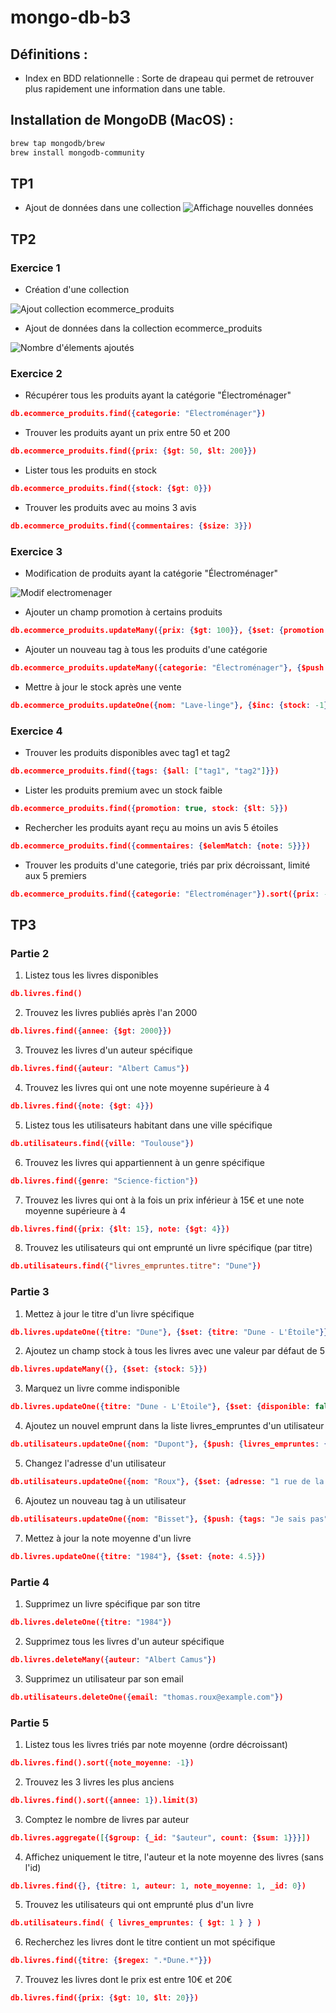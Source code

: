 # mongo-db-b3

## Définitions :
- Index en BDD relationnelle : Sorte de drapeau qui permet de retrouver plus rapidement une information dans une table.

## Installation de MongoDB (MacOS) :
```bash
brew tap mongodb/brew
brew install mongodb-community
```

## TP1
- Ajout de données dans une collection
![Affichage nouvelles données](image-1.png)

## TP2

### Exercice 1
- Création d'une collection

![Ajout collection ecommerce_produits](image-2.png)

- Ajout de données dans la collection ecommerce_produits

![Nombre d'élements ajoutés](image-3.png)

### Exercice 2
- Récupérer tous les produits ayant la catégorie "Électroménager"
```json
db.ecommerce_produits.find({categorie: "Électroménager"})
```
- Trouver les produits ayant un prix entre 50 et 200
```json
db.ecommerce_produits.find({prix: {$gt: 50, $lt: 200}})
```
- Lister tous les produits en stock
```json
db.ecommerce_produits.find({stock: {$gt: 0}})
```
- Trouver les produits avec au moins 3 avis
```json
db.ecommerce_produits.find({commentaires: {$size: 3}})
```

### Exercice 3
- Modification de produits ayant la catégorie "Électroménager"

![Modif electromenager](image-4.png)

- Ajouter un champ promotion à certains produits

```json
db.ecommerce_produits.updateMany({prix: {$gt: 100}}, {$set: {promotion: true}})
```

- Ajouter un nouveau tag à tous les produits d'une catégorie

```json
db.ecommerce_produits.updateMany({categorie: "Électroménager"}, {$push: {tags: "nouveau_tag"}})
```

- Mettre à jour le stock après une vente

```json
db.ecommerce_produits.updateOne({nom: "Lave-linge"}, {$inc: {stock: -1}})
```

### Exercice 4

- Trouver les produits disponibles avec tag1 et tag2

```json
db.ecommerce_produits.find({tags: {$all: ["tag1", "tag2"]}})
```

- Lister les produits premium avec un stock faible

```json
db.ecommerce_produits.find({promotion: true, stock: {$lt: 5}})
```

- Rechercher les produits ayant reçu au moins un avis 5 étoiles

```json
db.ecommerce_produits.find({commentaires: {$elemMatch: {note: 5}}})
```

- Trouver les produits d'une categorie, triés par prix décroissant, limité aux 5 premiers

```json
db.ecommerce_produits.find({categorie: "Électroménager"}).sort({prix: -1}).limit(5)
```

## TP3

### Partie 2

1. Listez tous les livres disponibles

```json
db.livres.find()
```

2. Trouvez les livres publiés après l'an 2000

```json
db.livres.find({annee: {$gt: 2000}})
```

3. Trouvez les livres d'un auteur spécifique

```json
db.livres.find({auteur: "Albert Camus"})
```

4. Trouvez les livres qui ont une note moyenne supérieure à 4

```json
db.livres.find({note: {$gt: 4}})
```

5. Listez tous les utilisateurs habitant dans une ville spécifique

```json
db.utilisateurs.find({ville: "Toulouse"})
```

6. Trouvez les livres qui appartiennent à un genre spécifique

```json
db.livres.find({genre: "Science-fiction"})
```

7. Trouvez les livres qui ont à la fois un prix inférieur à 15€ et une note moyenne supérieure à 4

```json
db.livres.find({prix: {$lt: 15}, note: {$gt: 4}})
```

8. Trouvez les utilisateurs qui ont emprunté un livre spécifique (par titre)

```json
db.utilisateurs.find({"livres_empruntes.titre": "Dune"})
```

### Partie 3

1. Mettez à jour le titre d'un livre spécifique

```json
db.livres.updateOne({titre: "Dune"}, {$set: {titre: "Dune - L'Étoile"}})
```

2. Ajoutez un champ stock à tous les livres avec une valeur par défaut de 5

```json
db.livres.updateMany({}, {$set: {stock: 5}})
```

3. Marquez un livre comme indisponible

```json
db.livres.updateOne({titre: "Dune - L'Étoile"}, {$set: {disponible: false}})
```

4. Ajoutez un nouvel emprunt dans la liste livres_empruntes d'un utilisateur

```json
db.utilisateurs.updateOne({nom: "Dupont"}, {$push: {livres_empruntes: {titre: "Dune - L'Étoile", date_emprunt: new Date()}}})
```

5. Changez l'adresse d'un utilisateur

```json
db.utilisateurs.updateOne({nom: "Roux"}, {$set: {adresse: "1 rue de la Paix"}})
```

6. Ajoutez un nouveau tag à un utilisateur

```json
db.utilisateurs.updateOne({nom: "Bisset"}, {$push: {tags: "Je sais pas"}})
```

7. Mettez à jour la note moyenne d'un livre

```json
db.livres.updateOne({titre: "1984"}, {$set: {note: 4.5}})
```

### Partie 4

1. Supprimez un livre spécifique par son titre

```json
db.livres.deleteOne({titre: "1984"})
```

2. Supprimez tous les livres d'un auteur spécifique

```json
db.livres.deleteMany({auteur: "Albert Camus"})
```

3. Supprimez un utilisateur par son email

```json 
db.utilisateurs.deleteOne({email: "thomas.roux@example.com"})
```

### Partie 5

1. Listez tous les livres triés par note moyenne (ordre décroissant)

```json
db.livres.find().sort({note_moyenne: -1})
```

2. Trouvez les 3 livres les plus anciens

```json
db.livres.find().sort({annee: 1}).limit(3)
```

3. Comptez le nombre de livres par auteur

```json
db.livres.aggregate([{$group: {_id: "$auteur", count: {$sum: 1}}}])
```

4. Affichez uniquement le titre, l'auteur et la note moyenne des livres (sans l'id)

```json
db.livres.find({}, {titre: 1, auteur: 1, note_moyenne: 1, _id: 0})
```

5. Trouvez les utilisateurs qui ont emprunté plus d'un livre

```json
db.utilisateurs.find( { livres_empruntes: { $gt: 1 } } )
```

6. Recherchez les livres dont le titre contient un mot spécifique

```json
db.livres.find({titre: {$regex: ".*Dune.*"}})
```

7. Trouvez les livres dont le prix est entre 10€ et 20€

```json
db.livres.find({prix: {$gt: 10, $lt: 20}})
```
